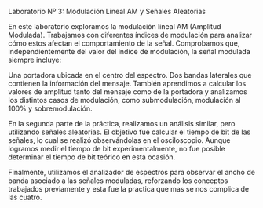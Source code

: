 Laboratorio Nº 3: Modulación Lineal AM y Señales Aleatorias

En este laboratorio exploramos la modulación lineal AM (Amplitud Modulada). Trabajamos con diferentes índices de modulación para analizar cómo estos afectan el comportamiento de la señal. Comprobamos que, independientemente del valor del índice de modulación, la señal modulada siempre incluye:

Una portadora ubicada en el centro del espectro.
Dos bandas laterales que contienen la información del mensaje.
También aprendimos a calcular los valores de amplitud tanto del mensaje como de la portadora y analizamos los distintos casos de modulación, como submodulación, modulación al 100% y sobremodulación.

En la segunda parte de la práctica, realizamos un análisis similar, pero utilizando señales aleatorias. El objetivo fue calcular el tiempo de bit de las señales, lo cual se realizó observándolas en el osciloscopio. Aunque logramos medir el tiempo de bit experimentalmente, no fue posible determinar el tiempo de bit teórico en esta ocasión.

Finalmente, utilizamos el analizador de espectros para observar el ancho de banda asociado a las señales moduladas, reforzando los conceptos trabajados previamente y esta fue la practica que mas se nos complica de las cuatro.
